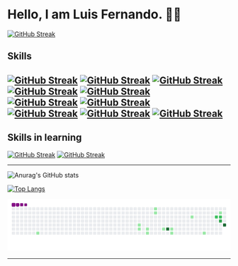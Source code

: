 <h1 > Hello, I am Luis Fernando. 👨‍💻  </h1



 [![GitHub Streak](https://github-readme-streak-stats.herokuapp.com?user=luis-fer993&theme=buefy-dark&date_format=M%20j%5B%2C%20Y%5D)](https://git.io/streak-stats)
 
  
## Skills
[![GitHub Streak](https://img.shields.io/badge/html-orange?style=for-the-badge&logo=html5&logoColor=orange&labelColor=5f6368)](https://git.io/streak-stats) 
[![GitHub Streak](https://img.shields.io/badge/CSS-blue?style=for-the-badge&logo=css3&logoColor=blue&labelColor=5f6368)](https://git.io/streak-stats) 
[![GitHub Streak](https://img.shields.io/badge/javascript-yellow?style=for-the-badge&logo=javascript&logoColor=yellow&labelColor=5f6368)](https://git.io/streak-stats) 
<br>
[![GitHub Streak](https://img.shields.io/badge/php-blue?style=for-the-badge&logo=php&logoColor=white&labelColor=5f6368)](https://git.io/streak-stats)
[![GitHub Streak](https://img.shields.io/badge/MySQL-4479A1?style=for-the-badge&logo=mysql&logoColor=white&labelColor=5f6368)](https://git.io/streak-stats) 
<br>
[![GitHub Streak](https://img.shields.io/badge/python-blue?style=for-the-badge&logo=python&logoColor=white&labelColor=5f6368)](https://git.io/streak-stats) 
[![GitHub Streak](https://img.shields.io/badge/Django-green?style=for-the-badge&logo=django&logoColor=yellow&labelColor=5f6368)](https://git.io/streak-stats)
<br>
[![GitHub Streak](https://img.shields.io/badge/Linux-blueviolet?style=for-the-badge&logo=linux&logoColor=black&labelColor=5f6368)](https://git.io/streak-stats) 
[![GitHub Streak](https://img.shields.io/badge/vs%20code-blue?style=for-the-badge&logo=visualstudiocode&logoColor=black&labelColor=5f6368)](https://git.io/streak-stats)
[![GitHub Streak](https://img.shields.io/badge/Terminal-blue?style=for-the-badge&logo=iTerm2&logoColor=black&labelColor=5f6368)](https://git.io/streak-stats)
---
## Skills in learning

[![GitHub Streak](https://img.shields.io/badge/Hack%20The%20Box-blue?style=for-the-badge&logo=Hack%20The%20Box&logoColor=#9FEF00&labelColor=red)](https://git.io/streak-stats)
[![GitHub Streak](https://img.shields.io/badge/Node.js-green?style=for-the-badge&logo=Node.js&logoColor=#9FEF00&labelColor=red)](https://git.io/streak-stats)


---

![Anurag's GitHub stats](https://github-readme-stats.vercel.app/api?username=luis-fer993&show_icons=true&theme=gotham)
  
[![Top Langs](https://github-readme-stats.vercel.app/api/top-langs/?username=luis-fer993&theme=gotham)](https://github.com/anuraghazra/github-readme-stats)
  
![fallo img](https://github.com/luis-fer993/luis-fer993/blob/main/github-contribution-grid-snake.gif?raw=true "Imagen_gif")
  
---
